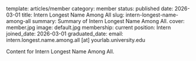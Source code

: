 template: articles/member
category: member
status: published
date: 2026-03-01
title: Intern Longest Name Among All
slug: intern-longest-name-among-all
summary: Summary of Intern Longest Name Among All.
cover: member.jpg
image: default.jpg
membership: current
position: Intern
joined_date: 2026-03-01
graduated_date:
email: intern.longest.name.among.all [at] yourlab.university.edu

Content for Intern Longest Name Among All.
